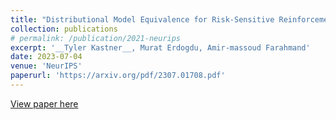 ```yaml
---
title: "Distributional Model Equivalence for Risk-Sensitive Reinforcement Learning"
collection: publications
# permalink: /publication/2021-neurips
excerpt: '__Tyler Kastner__, Murat Erdogdu, Amir-massoud Farahmand'
date: 2023-07-04
venue: 'NeurIPS'
paperurl: 'https://arxiv.org/pdf/2307.01708.pdf'
---
```


[View paper here](https://arxiv.org/pdf/2307.01708.pdf)
